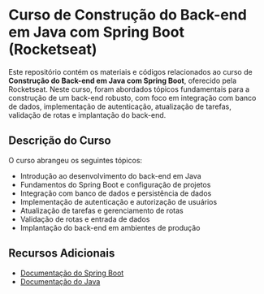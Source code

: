 # Curso de Construção do Back-end em Java com Spring Boot (Rocketseat)

Este repositório contém os materiais e códigos relacionados ao curso de **Construção do Back-end em Java com Spring Boot**, oferecido pela Rocketseat. Neste curso, foram abordados tópicos fundamentais para a construção de um back-end robusto, com foco em integração com banco de dados, implementação de autenticação, atualização de tarefas, validação de rotas e implantação do back-end.

## Descrição do Curso

O curso abrangeu os seguintes tópicos:

- Introdução ao desenvolvimento do back-end em Java
- Fundamentos do Spring Boot e configuração de projetos
- Integração com banco de dados e persistência de dados
- Implementação de autenticação e autorização de usuários
- Atualização de tarefas e gerenciamento de rotas
- Validação de rotas e entrada de dados
- Implantação do back-end em ambientes de produção

## Recursos Adicionais
- [Documentação do Spring Boot](https://spring.io/projects/spring-boot)
- [Documentação do Java](https://docs.oracle.com/en/java/)
